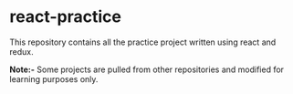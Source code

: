 # react-practice
This repository contains all the practice project written using react and redux.

<strong>Note:-</strong> Some projects are pulled from other repositories and modified for learning purposes only.

